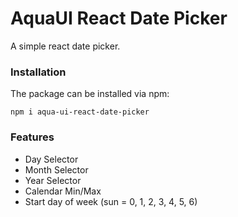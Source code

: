 # AquaUI React Date Picker

A simple react date picker.

### Installation
The package can be installed via npm:

```
npm i aqua-ui-react-date-picker
```

### Features

- Day Selector
- Month Selector
- Year Selector
- Calendar Min/Max
- Start day of week (sun = 0, 1, 2, 3, 4, 5, 6)